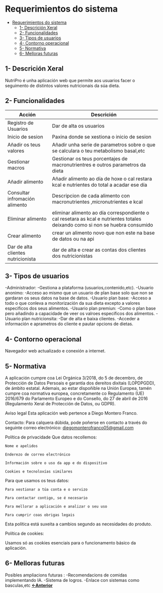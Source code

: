 # Requerimientos do sistema

- [Requerimientos do sistema](#requerimientos-do-sistema)
  - [1- Descrición Xeral](#1--descrición-xeral)
  - [2- Funcionalidades](#2--funcionalidades)
  - [3- Tipos de usuarios](#3--tipos-de-usuarios)
  - [4- Contorno operacional](#4--contorno-operacional)
  - [5- Normativa](#5--normativa)
  - [6- Melloras futuras](#6--melloras-futuras)


## 1- Descrición Xeral

NutriPro é unha aplicación web que permite aos usuarios facer o seguimento de distintos valores nutricionais da súa dieta.

## 2- Funcionalidades

| Acción   |  Descrición        |
|----------|--------------------|
| Registro de Usuarios   | Dar de alta os usuarios|
| Inicio de sesion | Paxina donde se xestiona o inicio de sesion|
| Añadir os teus valores  | Añadir unha serie de parametros sobre o que se calculara o teu metabolismo basal,etc |
| Gestionar macros  | Gestionar os teus porcentajes de macronutrientres e outros parametros da dieta|
| Añadir alimento  | Añadir alimento ao día de hoxe o cal restara kcal e nutrientes do total a acadar ese día|
| Consultar infromación alimento  | Descripcion de cada alimento con macronutrientes ,micronutrientes e kcal|
| Eliminar alimento  | eliminar alimento ao día correspondiente o cal resetara as kcal e nutrientes totales deixando como si non se huebra consumido|
| Crear alimento  | crear un alimento novo que non este na base de datos ou na api|
| Dar de alta clientes nutricionista  | dar de alta e crear as contas dos clientes dos nutricionistas |

## 3- Tipos de usuarios
-Administrador:
        -Gestiona a plataforma (usuarios,contenido,etc).
-Usuario anonimo:
        -Acceso ao mismo que un usuario de plan base solo que non se gardaran os seus datos na base de datos.
-Usuario plan base: 
        -Acceso a todo o que conleva a monitorización da sua dieta excepto a valores especificos dos seus alimentos.
-Usuario plan premiun:
        -Como o plan base pero añadindo a capacidade de veer os valroes especificos dos alimentos.
-Usuario plan nutricionsita:
        -Dar de alta e baixa clientes.
        -Acceder a información e aprametros do cliente e pautar opcions de dietas.
## 4- Contorno operacional

Navegador web actualizado e conexión a internet.

## 5- Normativa
A aplicación cumpre coa Lei Orgánica 3/2018, do 5 de decembro, de Protección de Datos Persoais e garantía dos dereitos dixitais (LOPDPGDD), de ámbito estatal. Ademais, ao estar dispoñible na Unión Europea, tamén cumpre coa normativa europea, concretamente co Regulamento (UE) 2016/679 do Parlamento Europeo e do Consello, do 27 de abril de 2016 (Regulamento Xeral de Protección de Datos, ou GDPR).

Aviso legal
Esta aplicación web pertence a Diego Montero Franco.

Contacto:
Para calquera dúbida, pode poñerse en contacto a través do seguinte correo electrónico: diegomonterofranco05@gmail.com

Política de privacidade
  Que datos recollemos:

    Nome e apelidos

    Enderezo de correo electrónico

    Información sobre o uso da app e do dispositivo

    Cookies e tecnoloxías similares

  Para que usamos os teus datos:

    Para xestionar a túa conta e o servizo

    Para contactar contigo, se é necesario

    Para mellorar a aplicación e analizar o seu uso

    Para cumprir coas obrigas legais

Esta política está suxeita a cambios segundo as necesidades do produto.

Política de cookies:

  Usamos só as cookies esenciais para o funcionamento básico da aplicación.

## 6- Melloras futuras

Posibles ampliacions futuras :
  -Recomendacions de comidas implementando IA.
  -Sistema de logros.
  -Enlace con sistemas como basculas,etc
[**<-Anterior**](../../README.md)
